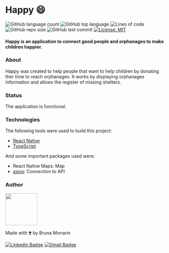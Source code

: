 # Happy :smile:
![GitHub language count](https://img.shields.io/github/languages/count/brunapm/happy-mobile)
![GitHub top language](https://img.shields.io/github/languages/top/brunapm/happy-mobile)
![Lines of code](https://img.shields.io/tokei/lines/github/brunapm/happy-mobile)
![GitHub repo size](https://img.shields.io/github/repo-size/brunapm/happy-mobile)
![GitHub last commit](https://img.shields.io/github/last-commit/brunapm/happy-mobile)
[![License: MIT](https://img.shields.io/badge/License-MIT-green.svg)](LICENSE)

#### Happy is an application to connect good people and orphanages to make children happier.

### About
Happy was created to help people that want to help children by donating ther time to reach orphanages. It works by displaying orphanages information and allows the register of missing shelters.

### Status

The application is functional.

### Technologies

The following tools were used to build this project:

- [React Native](https://reactnative.dev/)
- [TypeScript](https://www.typescriptlang.org/)

And some important packages used were:

- React Native Maps: Map
- [axios](https://github.com/axios/axios): Connection to API

### Author

<img src="https://avatars1.githubusercontent.com/u/65819100?s=460&u=418b9bd94f4f9bcd2f3494bfd7b3a8ab8fd08662&v=4" width="100px;" alt=""/>

Made with ❣️ by Bruna Monarin 

[![Linkedin Badge](https://img.shields.io/badge/-Bruna%20Monarin-blue?style=for-the-badge&logo=Linkedin&logoColor=white&link=https://www.linkedin.com/in/bruna-de-paula-monarin/)](https://www.linkedin.com/in/bruna-de-paula-monarin/)
[![Gmail Badge](https://img.shields.io/badge/-brunamonarin@gmail.com-c14438?style=for-the-badge&logo=Gmail&logoColor=white&link=mailto:brunamonarin@gmail.com)](mailto:brunamonarin@gmail.com)
